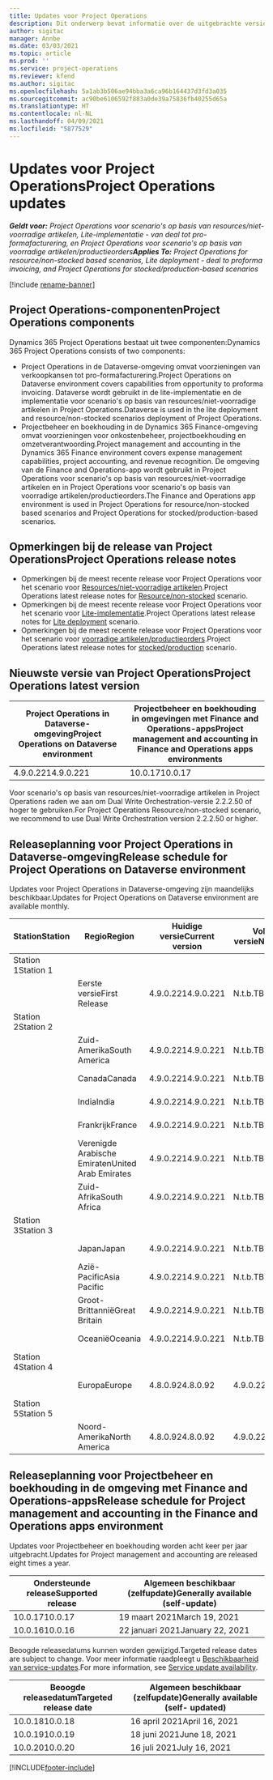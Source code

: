 ```yaml
---
title: Updates voor Project Operations
description: Dit onderwerp bevat informatie over de uitgebrachte versies van Dynamics 365 Project Operations.
author: sigitac
manager: Annbe
ms.date: 03/03/2021
ms.topic: article
ms.prod: ''
ms.service: project-operations
ms.reviewer: kfend
ms.author: sigitac
ms.openlocfilehash: 5a1ab3b506ae94bba3a6ca96b164437d3fd3a035
ms.sourcegitcommit: ac90be6106592f883a0de39a75836fb40255d65a
ms.translationtype: HT
ms.contentlocale: nl-NL
ms.lasthandoff: 04/09/2021
ms.locfileid: "5877529"
---
```

# <a name="project-operations-updates"></a><span data-ttu-id="aca4a-103">Updates voor Project Operations</span><span class="sxs-lookup"><span data-stu-id="aca4a-103">Project Operations updates</span></span>

<span data-ttu-id="aca4a-104">_**Geldt voor:** Project Operations voor scenario's op basis van resources/niet-voorradige artikelen, Lite-implementatie - van deal tot pro-formafacturering, en Project Operations voor scenario's op basis van voorradige artikelen/productieorders_</span><span class="sxs-lookup"><span data-stu-id="aca4a-104">_**Applies To:** Project Operations for resource/non-stocked based scenarios, Lite deployment - deal to proforma invoicing, and Project Operations for stocked/production-based scenarios_</span></span>

[!include [rename-banner](~/includes/cc-data-platform-banner.md)]

## <a name="project-operations-components"></a><span data-ttu-id="aca4a-105">Project Operations-componenten</span><span class="sxs-lookup"><span data-stu-id="aca4a-105">Project Operations components</span></span>

<span data-ttu-id="aca4a-106">Dynamics 365 Project Operations bestaat uit twee componenten:</span><span class="sxs-lookup"><span data-stu-id="aca4a-106">Dynamics 365 Project Operations consists of two components:</span></span>

- <span data-ttu-id="aca4a-107">Project Operations in de Dataverse-omgeving omvat voorzieningen van verkoopkansen tot pro-formafacturering.</span><span class="sxs-lookup"><span data-stu-id="aca4a-107">Project Operations on Dataverse environment covers capabilities from opportunity to proforma invoicing.</span></span> <span data-ttu-id="aca4a-108">Dataverse wordt gebruikt in de lite-implementatie en de implementatie voor scenario's op basis van resources/niet-voorradige artikelen in Project Operations.</span><span class="sxs-lookup"><span data-stu-id="aca4a-108">Dataverse is used in the lite deployment and resource/non-stocked scenarios deployment of Project Operations.</span></span>
- <span data-ttu-id="aca4a-109">Projectbeheer en boekhouding in de Dynamics 365 Finance-omgeving omvat voorzieningen voor onkostenbeheer, projectboekhouding en omzetverantwoording.</span><span class="sxs-lookup"><span data-stu-id="aca4a-109">Project management and accounting in the Dynamics 365 Finance environment covers expense management capabilities, project accounting, and revenue recognition.</span></span> <span data-ttu-id="aca4a-110">De omgeving van de Finance and Operations-app wordt gebruikt in Project Operations voor scenario's op basis van resources/niet-voorradige artikelen en in Project Operations voor scenario's op basis van voorradige artikelen/productieorders.</span><span class="sxs-lookup"><span data-stu-id="aca4a-110">The Finance and Operations app environment is used in Project Operations for resource/non-stocked based scenarios and Project Operations for stocked/production-based scenarios.</span></span>

## <a name="project-operations-release-notes"></a><span data-ttu-id="aca4a-111">Opmerkingen bij de release van Project Operations</span><span class="sxs-lookup"><span data-stu-id="aca4a-111">Project Operations release notes</span></span>
- <span data-ttu-id="aca4a-112">Opmerkingen bij de meest recente release voor Project Operations voor het scenario voor [Resources/niet-voorradige artikelen](whats-new-apr-2021-resource-based.md).</span><span class="sxs-lookup"><span data-stu-id="aca4a-112">Project Operations latest release notes for [Resource/non-stocked](whats-new-apr-2021-resource-based.md) scenario.</span></span>
- <span data-ttu-id="aca4a-113">Opmerkingen bij de meest recente release voor Project Operations voor het scenario voor [Lite-implementatie](../pro/whats-new/whats-new-apr-2021-lite.md).</span><span class="sxs-lookup"><span data-stu-id="aca4a-113">Project Operations latest release notes for [Lite deployment](../pro/whats-new/whats-new-apr-2021-lite.md) scenario.</span></span>
- <span data-ttu-id="aca4a-114">Opmerkingen bij de meest recente release voor Project Operations voor het scenario voor [voorradige artikelen/productieorders](../prod-pma/whats-new/whats-new-mar-2021-stocked.md).</span><span class="sxs-lookup"><span data-stu-id="aca4a-114">Project Operations latest release notes for [stocked/production](../prod-pma/whats-new/whats-new-mar-2021-stocked.md) scenario.</span></span>

## <a name="project-operations-latest-version"></a><span data-ttu-id="aca4a-115">Nieuwste versie van Project Operations</span><span class="sxs-lookup"><span data-stu-id="aca4a-115">Project Operations latest version</span></span>

| <span data-ttu-id="aca4a-116">Project Operations in Dataverse-omgeving</span><span class="sxs-lookup"><span data-stu-id="aca4a-116">Project Operations on Dataverse environment</span></span> | <span data-ttu-id="aca4a-117">Projectbeheer en boekhouding in omgevingen met Finance and Operations-apps</span><span class="sxs-lookup"><span data-stu-id="aca4a-117">Project management and accounting in Finance and Operations apps environments</span></span> | 
| --- | --- |
| <span data-ttu-id="aca4a-118">4.9.0.221</span><span class="sxs-lookup"><span data-stu-id="aca4a-118">4.9.0.221</span></span> | <span data-ttu-id="aca4a-119">10.0.17</span><span class="sxs-lookup"><span data-stu-id="aca4a-119">10.0.17</span></span> |

<span data-ttu-id="aca4a-120">Voor scenario's op basis van resources/niet-voorradige artikelen in Project Operations raden we aan om Dual Write Orchestration-versie 2.2.2.50 of hoger te gebruiken.</span><span class="sxs-lookup"><span data-stu-id="aca4a-120">For Project Operations Resource/non-stocked scenario, we recommend to use Dual Write Orchestration version 2.2.2.50 or higher.</span></span>

## <a name="release-schedule-for-project-operations-on-dataverse-environment"></a><span data-ttu-id="aca4a-121">Releaseplanning voor Project Operations in Dataverse-omgeving</span><span class="sxs-lookup"><span data-stu-id="aca4a-121">Release schedule for Project Operations on Dataverse environment</span></span>

<span data-ttu-id="aca4a-122">Updates voor Project Operations in Dataverse-omgeving zijn maandelijks beschikbaar.</span><span class="sxs-lookup"><span data-stu-id="aca4a-122">Updates for Project Operations on Dataverse environment are available monthly.</span></span> 

| <span data-ttu-id="aca4a-123">Station</span><span class="sxs-lookup"><span data-stu-id="aca4a-123">Station</span></span>   | <span data-ttu-id="aca4a-124">Regio</span><span class="sxs-lookup"><span data-stu-id="aca4a-124">Region</span></span>        | <span data-ttu-id="aca4a-125">Huidige versie</span><span class="sxs-lookup"><span data-stu-id="aca4a-125">Current version</span></span> | <span data-ttu-id="aca4a-126">Volgende versie</span><span class="sxs-lookup"><span data-stu-id="aca4a-126">Next version</span></span> | <span data-ttu-id="aca4a-127">Algemeen beschikbaar</span><span class="sxs-lookup"><span data-stu-id="aca4a-127">Generally available</span></span> |
|-----------|---------------|-----------------|--------------|---------------------|
| <span data-ttu-id="aca4a-128">Station 1</span><span class="sxs-lookup"><span data-stu-id="aca4a-128">Station 1</span></span> |   &nbsp;      |    &nbsp;       | &nbsp;       |      &nbsp;         |
|   &nbsp;  | <span data-ttu-id="aca4a-129">Eerste versie</span><span class="sxs-lookup"><span data-stu-id="aca4a-129">First Release</span></span> |  <span data-ttu-id="aca4a-130">4.9.0.221</span><span class="sxs-lookup"><span data-stu-id="aca4a-130">4.9.0.221</span></span>       | <span data-ttu-id="aca4a-131">N.t.b.</span><span class="sxs-lookup"><span data-stu-id="aca4a-131">TBD</span></span>     | <span data-ttu-id="aca4a-132">23-apr-21</span><span class="sxs-lookup"><span data-stu-id="aca4a-132">23-Apr-21</span></span>           |
| <span data-ttu-id="aca4a-133">Station 2</span><span class="sxs-lookup"><span data-stu-id="aca4a-133">Station 2</span></span> |   &nbsp;      |    &nbsp;       | &nbsp;       |      &nbsp;         |
|   &nbsp;  | <span data-ttu-id="aca4a-134">Zuid-Amerika</span><span class="sxs-lookup"><span data-stu-id="aca4a-134">South America</span></span> |  <span data-ttu-id="aca4a-135">4.9.0.221</span><span class="sxs-lookup"><span data-stu-id="aca4a-135">4.9.0.221</span></span>       | <span data-ttu-id="aca4a-136">N.t.b.</span><span class="sxs-lookup"><span data-stu-id="aca4a-136">TBD</span></span>     | <span data-ttu-id="aca4a-137">23-apr-21</span><span class="sxs-lookup"><span data-stu-id="aca4a-137">23-Apr-21</span></span>           |
|    &nbsp; | <span data-ttu-id="aca4a-138">Canada</span><span class="sxs-lookup"><span data-stu-id="aca4a-138">Canada</span></span>        |  <span data-ttu-id="aca4a-139">4.9.0.221</span><span class="sxs-lookup"><span data-stu-id="aca4a-139">4.9.0.221</span></span>       | <span data-ttu-id="aca4a-140">N.t.b.</span><span class="sxs-lookup"><span data-stu-id="aca4a-140">TBD</span></span>     | <span data-ttu-id="aca4a-141">23-apr-21</span><span class="sxs-lookup"><span data-stu-id="aca4a-141">23-Apr-21</span></span>           |
|   &nbsp;  | <span data-ttu-id="aca4a-142">India</span><span class="sxs-lookup"><span data-stu-id="aca4a-142">India</span></span>         |  <span data-ttu-id="aca4a-143">4.9.0.221</span><span class="sxs-lookup"><span data-stu-id="aca4a-143">4.9.0.221</span></span>       | <span data-ttu-id="aca4a-144">N.t.b.</span><span class="sxs-lookup"><span data-stu-id="aca4a-144">TBD</span></span>     | <span data-ttu-id="aca4a-145">23-apr-21</span><span class="sxs-lookup"><span data-stu-id="aca4a-145">23-Apr-21</span></span>           |
|   &nbsp;  | <span data-ttu-id="aca4a-146">Frankrijk</span><span class="sxs-lookup"><span data-stu-id="aca4a-146">France</span></span>         |  <span data-ttu-id="aca4a-147">4.9.0.221</span><span class="sxs-lookup"><span data-stu-id="aca4a-147">4.9.0.221</span></span>       | <span data-ttu-id="aca4a-148">N.t.b.</span><span class="sxs-lookup"><span data-stu-id="aca4a-148">TBD</span></span>     | <span data-ttu-id="aca4a-149">23-apr-21</span><span class="sxs-lookup"><span data-stu-id="aca4a-149">23-Apr-21</span></span>           |
|   &nbsp;  | <span data-ttu-id="aca4a-150">Verenigde Arabische Emiraten</span><span class="sxs-lookup"><span data-stu-id="aca4a-150">United Arab Emirates</span></span>         |  <span data-ttu-id="aca4a-151">4.9.0.221</span><span class="sxs-lookup"><span data-stu-id="aca4a-151">4.9.0.221</span></span>       | <span data-ttu-id="aca4a-152">N.t.b.</span><span class="sxs-lookup"><span data-stu-id="aca4a-152">TBD</span></span>     | <span data-ttu-id="aca4a-153">23-apr-21</span><span class="sxs-lookup"><span data-stu-id="aca4a-153">23-Apr-21</span></span>           |
|   &nbsp;  | <span data-ttu-id="aca4a-154">Zuid-Afrika</span><span class="sxs-lookup"><span data-stu-id="aca4a-154">South Africa</span></span>         |  <span data-ttu-id="aca4a-155">4.9.0.221</span><span class="sxs-lookup"><span data-stu-id="aca4a-155">4.9.0.221</span></span>       | <span data-ttu-id="aca4a-156">N.t.b.</span><span class="sxs-lookup"><span data-stu-id="aca4a-156">TBD</span></span>     | <span data-ttu-id="aca4a-157">23-apr-21</span><span class="sxs-lookup"><span data-stu-id="aca4a-157">23-Apr-21</span></span>           |
| <span data-ttu-id="aca4a-158">Station 3</span><span class="sxs-lookup"><span data-stu-id="aca4a-158">Station 3</span></span>  |      &nbsp;   |     &nbsp;      |     &nbsp;   |      &nbsp;         |
|   &nbsp;  | <span data-ttu-id="aca4a-159">Japan</span><span class="sxs-lookup"><span data-stu-id="aca4a-159">Japan</span></span>         |  <span data-ttu-id="aca4a-160">4.9.0.221</span><span class="sxs-lookup"><span data-stu-id="aca4a-160">4.9.0.221</span></span>       | <span data-ttu-id="aca4a-161">N.t.b.</span><span class="sxs-lookup"><span data-stu-id="aca4a-161">TBD</span></span>     | <span data-ttu-id="aca4a-162">30-apr-21</span><span class="sxs-lookup"><span data-stu-id="aca4a-162">30-Apr-21</span></span>           |
|   &nbsp;  | <span data-ttu-id="aca4a-163">Azië-Pacific</span><span class="sxs-lookup"><span data-stu-id="aca4a-163">Asia Pacific</span></span>  |  <span data-ttu-id="aca4a-164">4.9.0.221</span><span class="sxs-lookup"><span data-stu-id="aca4a-164">4.9.0.221</span></span>       | <span data-ttu-id="aca4a-165">N.t.b.</span><span class="sxs-lookup"><span data-stu-id="aca4a-165">TBD</span></span>     | <span data-ttu-id="aca4a-166">30-apr-21</span><span class="sxs-lookup"><span data-stu-id="aca4a-166">30-Apr-21</span></span>           |
|   &nbsp;  | <span data-ttu-id="aca4a-167">Groot-Brittannië</span><span class="sxs-lookup"><span data-stu-id="aca4a-167">Great Britain</span></span> |  <span data-ttu-id="aca4a-168">4.9.0.221</span><span class="sxs-lookup"><span data-stu-id="aca4a-168">4.9.0.221</span></span>       | <span data-ttu-id="aca4a-169">N.t.b.</span><span class="sxs-lookup"><span data-stu-id="aca4a-169">TBD</span></span>     | <span data-ttu-id="aca4a-170">30-apr-21</span><span class="sxs-lookup"><span data-stu-id="aca4a-170">30-Apr-21</span></span>           |
|   &nbsp;  | <span data-ttu-id="aca4a-171">Oceanië</span><span class="sxs-lookup"><span data-stu-id="aca4a-171">Oceania</span></span>       |  <span data-ttu-id="aca4a-172">4.9.0.221</span><span class="sxs-lookup"><span data-stu-id="aca4a-172">4.9.0.221</span></span>       | <span data-ttu-id="aca4a-173">N.t.b.</span><span class="sxs-lookup"><span data-stu-id="aca4a-173">TBD</span></span>     | <span data-ttu-id="aca4a-174">30-apr-21</span><span class="sxs-lookup"><span data-stu-id="aca4a-174">30-Apr-21</span></span>           |
| <span data-ttu-id="aca4a-175">Station 4</span><span class="sxs-lookup"><span data-stu-id="aca4a-175">Station 4</span></span> |     &nbsp;    |     &nbsp;      |     &nbsp;   |      &nbsp;         |
|   &nbsp;  | <span data-ttu-id="aca4a-176">Europa</span><span class="sxs-lookup"><span data-stu-id="aca4a-176">Europe</span></span>        |  <span data-ttu-id="aca4a-177">4.8.0.92</span><span class="sxs-lookup"><span data-stu-id="aca4a-177">4.8.0.92</span></span>       | <span data-ttu-id="aca4a-178">4.9.0.221</span><span class="sxs-lookup"><span data-stu-id="aca4a-178">4.9.0.221</span></span>     | <span data-ttu-id="aca4a-179">16-apr-21</span><span class="sxs-lookup"><span data-stu-id="aca4a-179">16-Apr-21</span></span>           |
| <span data-ttu-id="aca4a-180">Station 5</span><span class="sxs-lookup"><span data-stu-id="aca4a-180">Station 5</span></span> |     &nbsp;    |     &nbsp;      |     &nbsp;   |      &nbsp;         |
|   &nbsp;  | <span data-ttu-id="aca4a-181">Noord-Amerika</span><span class="sxs-lookup"><span data-stu-id="aca4a-181">North America</span></span> |  <span data-ttu-id="aca4a-182">4.8.0.92</span><span class="sxs-lookup"><span data-stu-id="aca4a-182">4.8.0.92</span></span>       | <span data-ttu-id="aca4a-183">4.9.0.221</span><span class="sxs-lookup"><span data-stu-id="aca4a-183">4.9.0.221</span></span>     | <span data-ttu-id="aca4a-184">23-apr-21</span><span class="sxs-lookup"><span data-stu-id="aca4a-184">23-Apr-21</span></span>           |

## <a name="release-schedule-for-project-management-and-accounting-in-the-finance-and-operations-apps-environment"></a><span data-ttu-id="aca4a-185">Releaseplanning voor Projectbeheer en boekhouding in de omgeving met Finance and Operations-apps</span><span class="sxs-lookup"><span data-stu-id="aca4a-185">Release schedule for Project management and accounting in the Finance and Operations apps environment</span></span>

<span data-ttu-id="aca4a-186">Updates voor Projectbeheer en boekhouding worden acht keer per jaar uitgebracht.</span><span class="sxs-lookup"><span data-stu-id="aca4a-186">Updates for Project management and accounting are released eight times a year.</span></span>

| <span data-ttu-id="aca4a-187">Ondersteunde release</span><span class="sxs-lookup"><span data-stu-id="aca4a-187">Supported release</span></span> | <span data-ttu-id="aca4a-188">Algemeen beschikbaar (zelfupdate)</span><span class="sxs-lookup"><span data-stu-id="aca4a-188">Generally available (self-update)</span></span> |
| --- | --- |
| <span data-ttu-id="aca4a-189">10.0.17</span><span class="sxs-lookup"><span data-stu-id="aca4a-189">10.0.17</span></span> | <span data-ttu-id="aca4a-190">19 maart 2021</span><span class="sxs-lookup"><span data-stu-id="aca4a-190">March 19, 2021</span></span> |
| <span data-ttu-id="aca4a-191">10.0.16</span><span class="sxs-lookup"><span data-stu-id="aca4a-191">10.0.16</span></span> | <span data-ttu-id="aca4a-192">22 januari 2021</span><span class="sxs-lookup"><span data-stu-id="aca4a-192">January 22, 2021</span></span> |


<span data-ttu-id="aca4a-193">Beoogde releasedatums kunnen worden gewijzigd.</span><span class="sxs-lookup"><span data-stu-id="aca4a-193">Targeted release dates are subject to change.</span></span> <span data-ttu-id="aca4a-194">Voor meer informatie raadpleegt u [Beschikbaarheid van service-updates](https://docs.microsoft.com/dynamics365/fin-ops-core/fin-ops/get-started/public-preview-releases?toc=/dynamics365/finance/toc.json).</span><span class="sxs-lookup"><span data-stu-id="aca4a-194">For more information, see [Service update availability](https://docs.microsoft.com/dynamics365/fin-ops-core/fin-ops/get-started/public-preview-releases?toc=/dynamics365/finance/toc.json).</span></span>

| <span data-ttu-id="aca4a-195">Beoogde releasedatum</span><span class="sxs-lookup"><span data-stu-id="aca4a-195">Targeted release date</span></span> | <span data-ttu-id="aca4a-196">Algemeen beschikbaar (zelfupdate)</span><span class="sxs-lookup"><span data-stu-id="aca4a-196">Generally available (self- updated)</span></span> |
| --- | --- |
| <span data-ttu-id="aca4a-197">10.0.18</span><span class="sxs-lookup"><span data-stu-id="aca4a-197">10.0.18</span></span> | <span data-ttu-id="aca4a-198">16 april 2021</span><span class="sxs-lookup"><span data-stu-id="aca4a-198">April 16, 2021</span></span> |
| <span data-ttu-id="aca4a-199">10.0.19</span><span class="sxs-lookup"><span data-stu-id="aca4a-199">10.0.19</span></span> | <span data-ttu-id="aca4a-200">18 juni 2021</span><span class="sxs-lookup"><span data-stu-id="aca4a-200">June 18, 2021</span></span> |
| <span data-ttu-id="aca4a-201">10.0.20</span><span class="sxs-lookup"><span data-stu-id="aca4a-201">10.0.20</span></span> | <span data-ttu-id="aca4a-202">16 juli 2021</span><span class="sxs-lookup"><span data-stu-id="aca4a-202">July 16, 2021</span></span> |


[!INCLUDE[footer-include](../includes/footer-banner.md)]

